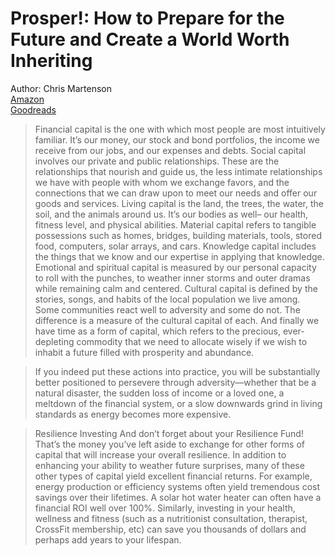 # Prosper!: How to Prepare for the Future and Create a World Worth Inheriting
Author: Chris Martenson  
[Amazon](https://amzn.to/3i8kq83)  
[Goodreads](https://www.goodreads.com/book/show/27135293-prosper)  

>Financial capital is the one with which most people are most intuitively familiar. It’s our money, our stock and bond portfolios, the income we receive from our jobs, and our expenses and debts. Social capital involves our private and public relationships. These are the relationships that nourish and guide us, the less intimate relationships we have with people with whom we exchange favors, and the connections that we can draw upon to meet our needs and offer our goods and services. Living capital is the land, the trees, the water, the soil, and the animals around us. It’s our bodies as well– our health, fitness level, and physical abilities. Material capital refers to tangible possessions such as homes, bridges, building materials, tools, stored food, computers, solar arrays, and cars. Knowledge capital includes the things that we know and our expertise in applying that knowledge. Emotional and spiritual capital is measured by our personal capacity to roll with the punches, to weather inner storms and outer dramas while remaining calm and centered. Cultural capital is defined by the stories, songs, and habits of the local population we live among. Some communities react well to adversity and some do not. The difference is a measure of the cultural capital of each. And finally we have time as a form of capital, which refers to the precious, ever-depleting commodity that we need to allocate wisely if we wish to inhabit a future filled with prosperity and abundance.

>If you indeed put these actions into practice, you will be substantially better positioned to persevere through adversity—whether that be a natural disaster, the sudden loss of income or a loved one, a meltdown of the financial system, or a slow downwards grind in living standards as energy becomes more expensive.

>Resilience Investing And don’t forget about your Resilience Fund! That’s the money you’ve left aside to exchange for other forms of capital that will increase your overall resilience. In addition to enhancing your ability to weather future surprises, many of these other types of capital yield excellent financial returns. For example, energy production or efficiency systems often yield tremendous cost savings over their lifetimes. A solar hot water heater can often have a financial ROI well over 100%. Similarly, investing in your health, wellness and fitness (such as a nutritionist consultation, therapist, CrossFit membership, etc) can save you thousands of dollars and perhaps add years to your lifespan.